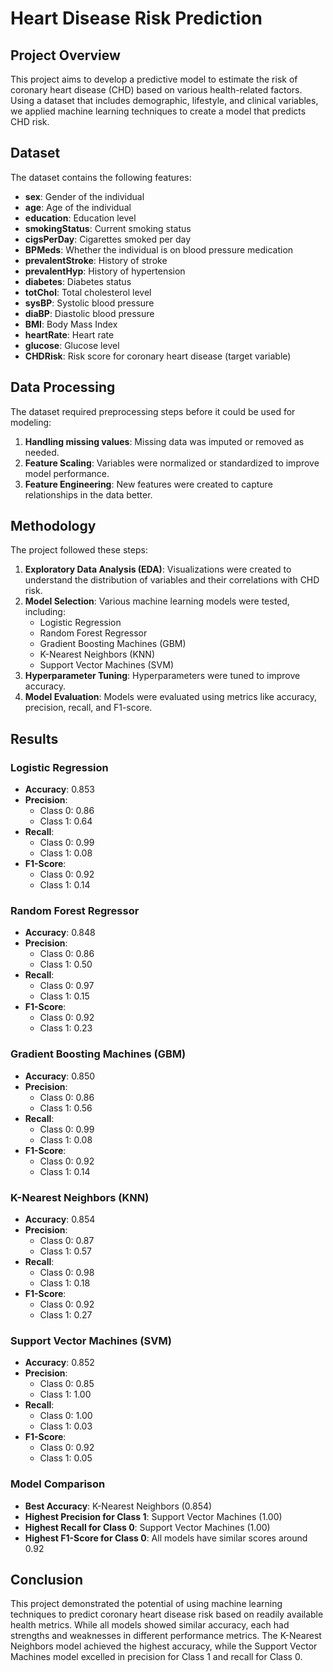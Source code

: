 
# Heart Disease Risk Prediction

## Project Overview
This project aims to develop a predictive model to estimate the risk of coronary heart disease (CHD) based on various health-related factors. Using a dataset that includes demographic, lifestyle, and clinical variables, we applied machine learning techniques to create a model that predicts CHD risk.

## Dataset
The dataset contains the following features:
- **sex**: Gender of the individual
- **age**: Age of the individual
- **education**: Education level
- **smokingStatus**: Current smoking status
- **cigsPerDay**: Cigarettes smoked per day
- **BPMeds**: Whether the individual is on blood pressure medication
- **prevalentStroke**: History of stroke
- **prevalentHyp**: History of hypertension
- **diabetes**: Diabetes status
- **totChol**: Total cholesterol level
- **sysBP**: Systolic blood pressure
- **diaBP**: Diastolic blood pressure
- **BMI**: Body Mass Index
- **heartRate**: Heart rate
- **glucose**: Glucose level
- **CHDRisk**: Risk score for coronary heart disease (target variable)

## Data Processing
The dataset required preprocessing steps before it could be used for modeling:
1. **Handling missing values**: Missing data was imputed or removed as needed.
2. **Feature Scaling**: Variables were normalized or standardized to improve model performance.
3. **Feature Engineering**: New features were created to capture relationships in the data better.

## Methodology
The project followed these steps:
1. **Exploratory Data Analysis (EDA)**: Visualizations were created to understand the distribution of variables and their correlations with CHD risk.
2. **Model Selection**: Various machine learning models were tested, including:
   - Logistic Regression
   - Random Forest Regressor
   - Gradient Boosting Machines (GBM)
   - K-Nearest Neighbors (KNN)
   - Support Vector Machines (SVM)
3. **Hyperparameter Tuning**: Hyperparameters were tuned to improve accuracy.
4. **Model Evaluation**: Models were evaluated using metrics like accuracy, precision, recall, and F1-score.

## Results

### Logistic Regression
- **Accuracy**: 0.853
- **Precision**: 
  - Class 0: 0.86
  - Class 1: 0.64
- **Recall**: 
  - Class 0: 0.99
  - Class 1: 0.08
- **F1-Score**: 
  - Class 0: 0.92
  - Class 1: 0.14

### Random Forest Regressor
- **Accuracy**: 0.848
- **Precision**: 
  - Class 0: 0.86
  - Class 1: 0.50
- **Recall**: 
  - Class 0: 0.97
  - Class 1: 0.15
- **F1-Score**: 
  - Class 0: 0.92
  - Class 1: 0.23

### Gradient Boosting Machines (GBM)
- **Accuracy**: 0.850
- **Precision**: 
  - Class 0: 0.86
  - Class 1: 0.56
- **Recall**: 
  - Class 0: 0.99
  - Class 1: 0.08
- **F1-Score**: 
  - Class 0: 0.92
  - Class 1: 0.14

### K-Nearest Neighbors (KNN)
- **Accuracy**: 0.854
- **Precision**: 
  - Class 0: 0.87
  - Class 1: 0.57
- **Recall**: 
  - Class 0: 0.98
  - Class 1: 0.18
- **F1-Score**: 
  - Class 0: 0.92
  - Class 1: 0.27

### Support Vector Machines (SVM)
- **Accuracy**: 0.852
- **Precision**: 
  - Class 0: 0.85
  - Class 1: 1.00
- **Recall**: 
  - Class 0: 1.00
  - Class 1: 0.03
- **F1-Score**: 
  - Class 0: 0.92
  - Class 1: 0.05

### Model Comparison
- **Best Accuracy**: K-Nearest Neighbors (0.854)
- **Highest Precision for Class 1**: Support Vector Machines (1.00)
- **Highest Recall for Class 0**: Support Vector Machines (1.00)
- **Highest F1-Score for Class 0**: All models have similar scores around 0.92

## Conclusion
This project demonstrated the potential of using machine learning techniques to predict coronary heart disease risk based on readily available health metrics. While all models showed similar accuracy, each had strengths and weaknesses in different performance metrics. The K-Nearest Neighbors model achieved the highest accuracy, while the Support Vector Machines model excelled in precision for Class 1 and recall for Class 0.

